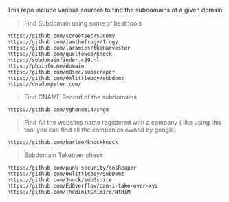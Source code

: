 This repo include various sources to find the subdomains of a given domain

> Find Subdomain using some of best tools
```
https://github.com/screetsec/Sudomy
https://github.com/iamthefrogy/frogy
https://github.com/laramies/theHarvester
https://github.com/guelfoweb/knock
https://subdomainfinder.c99.nl
https://phpinfo.me/domain
https://github.com/m8sec/subscraper
https://github.com/0xlittleboy/subdomz
https://dnsdumpster.com/
```


> Find CNAME Record of the subdomains
```
https://github.com/yghonem14/cngo
```
> Find All the websites name registered with a company ( like using this tool you can find all the companies owned by google)
```
https://github.com/harleo/knockknock
````

> Subdomain Takeover check
```
https://github.com/punk-security/dnsReaper
https://github.com/0xlittleboy/SubDomz
https://github.com/3nock/sub3suite
https://github.com/EdOverflow/can-i-take-over-xyz
https://github.com/TheBinitGhimire/NtHiM
```
